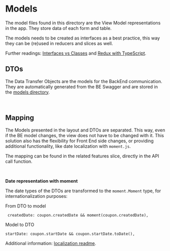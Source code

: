 # Models

The model files found in this directory are the View Model representations in the app. They store data of each form and table.


The models needs to be created as interfaces as a best practice, this way they can be (re)used in reducers and slices as well.

Further readings: [Interfaces vs Classes](https://stackoverflow.com/questions/40973074/difference-between-interfaces-and-classes-in-typescript) and
[Redux with TypeScript](https://redux.js.org/recipes/usage-with-typescript).

## DTOs

The Data Transfer Objects are the models for the BackEnd communication.
They are automatically generated from the BE Swagger and are stored in the [models directory](../api/swagger/models).

</br>

## Mapping

The Models presented in the layout and DTOs are separated. 
This way, even if the BE model changes, the view does not have to be changed with it.
This solution also has the flexibility for Front End side changes, or providing additional functionality, 
like date localization with `moment.js`.

The mapping can be found in the related features slice, directly in the API call function.

</br>

**Date representation with moment**

The date types of the DTOs are transformed to the `moment.Moment` type, for internationalization purposes:

From DTO to model
```JS
 createdDate: coupon.createdDate && moment(coupon.createdDate),
```

Model to DTO
```JS
startDate: coupon.startDate && coupon.startDate.toDate(),
```

Additional information: [localization readme](../app/i18n/README.MD).
